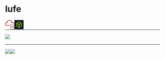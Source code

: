 # lufe

<a href="https://tryhackme.com/p/lufe">
  <img align="left" width="30px" src="tryhackme.svg" />
</a>  
<a href="https://app.hackthebox.eu/login">
  <img align="left" width="30px" src="hackthebox.svg" />
</a>  
<br>

---

<div>
  <img width=800 src="https://github-profile-trophy.vercel.app/?username=lufeee&column=7&theme=onedark"/>
</div>

---

<div>
  <img height="170" align="left" src="https://github-readme-stats.vercel.app/api?username=lufeee&count_private=true&include_all_commits=true&theme=onedark" />
  <img src="https://github-readme-stats.vercel.app/api/top-langs/?username=lufeee&layout=compact&theme=onedark" />
</div>

